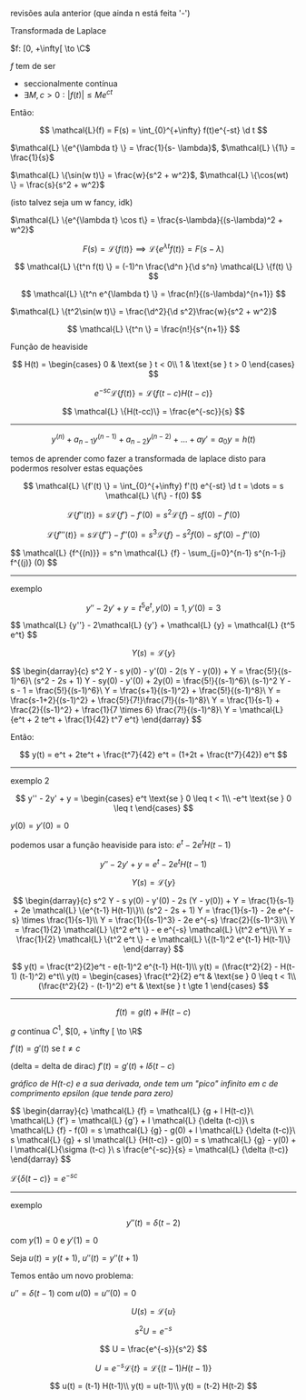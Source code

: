 revisões aula anterior (que ainda n está feita '-')

Transformada de Laplace

$f: [0, +\infty[ \to \C$

$f$ tem de ser

- seccionalmente contínua
- $\exists M, c > 0 : |f(t)| \leq M e^{ct}$

Então:

$$
\mathcal{L}(f) = F(s) = \int_{0}^{+\infty} f(t)e^{-st} \d t
$$

$\mathcal{L} \{e^{\lambda t} \} = \frac{1}{s- \lambda}$, $\mathcal{L} \{1\} = \frac{1}{s}$

$\mathcal{L} \{\sin(w t)\} = \frac{w}{s^2 + w^2}$, $\mathcal{L} \{\cos(wt) \} = \frac{s}{s^2 + w^2}$

(isto talvez seja um w fancy, idk)

$\mathcal{L} \{e^{\lambda t} \cos t\} = \frac{s-\lambda}{(s-\lambda)^2 + w^2}$

$$
F(s) = \mathcal{L} \{f(t) \} \implies \mathcal{L} \{e^{\lambda t} f(t)\} = F(s-\lambda)
$$

$$
\mathcal{L} \{t^n f(t) \} = (-1)^n \frac{\d^n }{\d s^n} \mathcal{L} \{f(t) \}
$$

$$
\mathcal{L} \{t^n e^{\lambda t} \} = \frac{n!}{(s-\lambda)^{n+1}}
$$

$\mathcal{L} \{t^2\sin(w t)\} = \frac{\d^2}{\d s^2}\frac{w}{s^2 + w^2}$

$$
\mathcal{L} \{t^n \} = \frac{n!}{s^{n+1}}
$$

Função de heaviside

$$
H(t) = \begin{cases}
0 & \text{se } t < 0\\
1 & \text{se } t > 0
\end{cases}
$$

$$
e^{-sc} \mathcal{L} \{f(t)\} = \mathcal{L} \{f(t-c) H(t-c)\}
$$

$$
\mathcal{L} \{H(t-cc)\} = \frac{e^{-sc}}{s}
$$

---

$$
y^{(n)} + a_{n-1} y^{(n-1)} + a_{n-2} y^{(n-2)} + \dots + a y' = a_0 y = h(t)
$$

temos de aprender como fazer a transformada de laplace disto para podermos resolver estas equações

$$
\mathcal{L} \{f'(t) \} = \int_{0}^{+\infty} f'(t) e^{-st} \d t = \dots = s \mathcal{L} \{f\} - f(0)
$$

$$
\mathcal{L} \{f''(t) \} = s \mathcal{L} \{f'\} - f'(0) = s^2 \mathcal{L} \{f\} - sf(0) - f'(0)
$$

$$
\mathcal{L} \{f'''(t) \} = s \mathcal{L} \{f''\} - f''(0) = s^3 \mathcal{L} \{f\} - s^2 f(0) - s f'(0) - f''(0)
$$

$$
\mathcal{L} \{f^{(n)}} = s^n \mathcal{L} \{f\} - \sum_{j=0}^{n-1} s^{n-1-j} f^{(j)} (0)
$$

---

exemplo

$$
y'' - 2y' + y = t^5 e^t, y(0) = 1, y'(0) = 3
$$

$$
\mathcal{L} \{y''\} - 2\mathcal{L} \{y'\} + \mathcal{L} \{y\} = \mathcal{L} \{t^5 e^t}
$$

$$
Y(s) = \mathcal{L} \{y\}
$$

$$
\begin{darray}{c}
s^2 Y - s y(0) - y'(0) - 2(s Y - y(0)) + Y = \frac{5!}{(s-1)^6}\\
(s^2 - 2s + 1) Y - sy(0) - y'(0) + 2y(0) = \frac{5!}{(s-1)^6}\\
(s-1)^2 Y - s - 1 = \frac{5!}{(s-1)^6}\\
Y = \frac{s+1}{(s-1)^2} + \frac{5!}{(s-1)^8}\\
Y = \frac{s-1+2}{(s-1)^2} + \frac{5!}{7!}\frac{7!}{(s-1)^8}\\
Y = \frac{1}{s-1} + \frac{2}{(s-1)^2} + \frac{1}{7 \times 6} \frac{7!}{(s-1)^8}\\
Y = \mathcal{L} \{e^t + 2 te^t + \frac{1}{42} t^7 e^t}
\end{darray}
$$

Então:

$$
y(t) = e^t + 2te^t + \frac{t^7}{42} e^t = (1+2t + \frac{t^7}{42}) e^t
$$

---

exemplo 2

$$
y'' - 2y' + y = \begin{cases}
e^t \text{se } 0 \leq t < 1\\
-e^t \text{se } 0 \leq t
\end{cases}
$$

$y(0) = y'(0) = 0$

podemos usar a função heaviside para isto: $e^t - 2e^t H(t-1)$

$$
y'' - 2y' + y = e^t - 2e^t H(t-1)
$$

$$
Y(s) = \mathcal{L} \{y\}
$$

$$
\begin{darray}{c}
s^2 Y - s y(0) - y'(0) - 2s (Y - y(0)) + Y = \frac{1}{s-1} + 2e \mathcal{L} \{e^{t-1} H(t-1)\}\\
(s^2 - 2s + 1) Y = \frac{1}{s-1} - 2e e^{-s} \times \frac{1}{s-1}\\
Y = \frac{1}{(s-1)^3} - 2e e^{-s} \frac{2}{(s-1)^3}\\
Y = \frac{1}{2} \mathcal{L} \{t^2 e^t \} - e e^{-s} \mathcal{L} \{t^2 e^t\}\\
Y = \frac{1}{2} \mathcal{L} \{t^2 e^t \} - e \mathcal{L} \{(t-1)^2 e^{t-1} H(t-1)\}
\end{darray}
$$

$$
y(t) = \frac{t^2}{2}e^t - e(t-1)^2 e^{t-1} H(t-1)\\
y(t) = (\frac{t^2}{2} - H(t-1) (t-1)^2) e^t\\
y(t) = \begin{cases}
\frac{t^2}{2} e^t & \text{se } 0 \leq t < 1\\
(\frac{t^2}{2} - (t-1)^2) e^t & \text{se } t \gte 1
\end{cases}
$$

---

$$
f(t) = g(t) + l H(t - c)
$$

$g$ contínua $C^1$, $[0, + \infty [ \to \R$

$f'(t) = g'(t)$ se $t \ne c$

(delta = delta de dirac)
$f'(t) = g'(t) + l \delta (t-c)$

_gráfico de H(t-c) e a sua derivada, onde tem um "pico" infinito em c de comprimento epsilon (que tende para zero)_

$$
\begin{darray}{c}
\mathcal{L} \{f\} = \mathcal{L} \{g + l H(t-c)\}\\
\mathcal{L} \{f'\} = \mathcal{L} \{g'\} + l \mathcal{L} \{\delta (t-c)\}\\
s \mathcal{L} \{f\} - f(0) = s \mathcal{L} \{g\} - g(0) + l \mathcal{L} \{\delta (t-c)}\\
s \mathcal{L} \{g\} + sl \mathcal{L} \{H(t-c)\} - g(0) = s \mathcal{L} \{g\} - y(0) + l \mathcal{L}\{\sigma (t-c) \}\\
s \frac{e^{-sc}}{s} = \mathcal{L} \{\delta (t-c)\}
\end{darray}
$$

$\mathcal{L} \{\delta (t-c)\}  = e^{-sc}$

---

exemplo

$$
y''(t) = \delta (t-2)
$$

com $y(1) = 0$ e $y'(1) = 0$

Seja $u(t) = y(t+1)$, $u''(t) = y''(t+1)$

Temos então um novo problema:

$u'' = \delta (t-1)$ com $u(0) = u''(0) = 0$

$$
U (s) = \mathcal{L} \{u\}
$$

$$
s^2 U = e^{-s}
$$

$$
U = \frac{e^{-s}}{s^2}
$$

$$
U = e^{-s} \mathcal{L} \{t\} = \mathcal{L} \{(t-1) H(t-1)\}
$$

$$
u(t) = (t-1) H(t-1)\\
y(t) = u(t-1)\\
y(t) = (t-2) H(t-2)
$$
